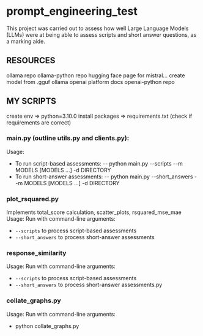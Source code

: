 # prompt_engineering_test
This project was carried out to assess how well Large Language Models (LLMs) were at being able to assess scripts and short answer questions, as a marking aide.

## RESOURCES
ollama repo
ollama-python repo
hugging face page for mistral...
create model from .gguf ollama
openai platform docs
openai-python repo

## MY SCRIPTS
create env => python=3.10.0
install packages => requirements.txt (check if requirements are correct)
### main.py (outline utils.py and clients.py):
Usage:
  - To run script-based assessments:
    -- python main.py --scripts --m MODELS [MODELS ...] -d DIRECTORY
  - To run short-answer assessments:
    -- python main.py --short_answers --m MODELS [MODELS ...] -d DIRECTORY
### plot_rsquared.py
Implements total_score calculation, scatter_plots, rsquared_mse_mae
Usage:
  Run with command-line arguments:
  - `--scripts` to process script-based assessments
  - `--short_answers` to process short-answer assessments
### response_similarity
Usage:
  Run with command-line arguments:
  - `--scripts` to process script-based assessments
  - `--short_answers` to process short-answer assessments.py
### collate_graphs.py
Usage:
  Run with command-line arguments:
  - python collate_graphs.py
